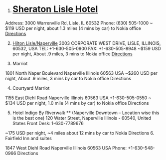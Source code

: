 1. # [Sheraton Lisle Hotel](http://www.sheratonlisle.com/?EM=EM_aa_Google_My_Business__SI_4011__NAD_FM&SWAQ=94Z680)	
Address: 3000 Warrenville Rd, Lisle, IL 60532
Phone: (630) 505-1000
~ $119 USD per night, about 1.3 miles (4 mins by car) to Nokia office
[Directions](https://www.google.com/maps/dir/Nokia+(Formerly+Alcatel-Lucent:Bell+Laboratories),+2000+W+Lucent+Ln,+Naperville,+IL+60563/Sheraton+Lisle+Hotel,+3000+Warrenville+Rd,+Lisle,+IL+60532/@41.8123739,-88.1212631,16z/data=!3m1!4b1!4m14!4m13!1m5!1m1!1s0x880e568422edd6f5:0x95799e677024921d!2m2!1d-88.1199456!2d41.8124202!1m5!1m1!1s0x880e5694293f4191:0xdf462c016db39549!2m2!1d-88.1123975!2d41.8098962!3e0)

2. [Hilton Lisle/Naperville](http://www3.hilton.com/en/hotels/illinois/hilton-lisle-naperville-NAPHIHF/index.html)
3003 CORPORATE WEST DRIVE, LISLE, ILLINOIS, 60532, USA
TEL: +1-630-505-0900 FAX: +1-630-505-8948
~$159 USD per night, About .9 miles, 3 mins to Nokia office
[Directions](http://www3.hilton.com/en/hotels/illinois/hilton-lisle-naperville-NAPHIHF/index.html)

3.	Marriot

1801 North Naper Boulevard  Naperville  Illinois  60563  USA 
~$260 USD per night, About .9 miles, 3 mins by car to Nokia office
Directions

4.	Courtyard Marriot

1155 East Diehl Road  Naperville  Illinois  60563  USA 
+1-630-505-0550
~ $134 USD per night, 1.0 mile (4 mins by car) to Nokia office
Directions

5.	Hotel Indigo By Riverwalk  ** (Naperville Downtown – Location wise this is the best one)
120 Water Street, Naperville Illinois - 60540, United States 
Front Desk: 1-630-7789676

~175 USD per night, ~4 miles about 12 mins by car to Nokia
Directions
6.	Fairfield Inn and suites

1847 West Diehl Road  Naperville  Illinois  60563  USA 
Phone: +1-630-548-0966
Directions
